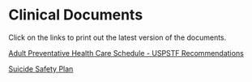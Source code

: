 # Clinical Documents

Click on the links to print out the latest version of the documents.

[Adult Preventative Health Care Schedule - USPSTF Recommendations](https://github.com/shihjay2/Clinical-Documents/blob/master/PreventiveHealthCareSchedule2018.pdf)

[Suicide Safety Plan](https://gitprint.com/shihjay2/Clinical-Documents/blob/master/Suicide_Safety_Plan.md)


